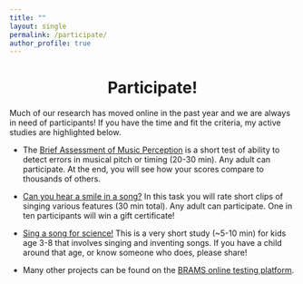 ```yaml
---
title: ""
layout: single
permalink: /participate/
author_profile: true
---
```


<p> <center> <h1>Participate!</h1> </center> </p>

Much of our research has moved online in the past year and we are always in need of participants! If you have the time and fit the criteria, my active studies are highlighted below. 

* The [Brief Assessment of Music Perception](https://brams.org/2021/01/12/brief-assessment-of-music-perception/) is a short test of ability to detect errors in musical pitch or timing (20-30 min). Any adult can participate. At the end, you will see how your scores compare to thousands of others.

* [Can you hear a smile in a song?](https://onlinetesting.brams.org/otp/publix/66/80/start?batchID=758&generalMultiple) In this task you will rate short clips of singing various features (30 min total). Any adult can participate. One in ten participants will win a gift certificate!

* [Sing a song for science!](https://onlinetesting.brams.org/otp/publix/174/start?batchId=767&generalMultiple) This is a very short study (~5-10 min) for kids age 3-8 that involves singing and inventing songs. If you have a child around that age, or know someone who does, please share!

* Many other projects can be found on the [BRAMS online testing platform](https://brams.org/category/online-testing-platform/).


